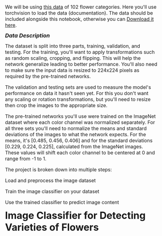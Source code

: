 <font size="3"> We will be using <a href="http://www.robots.ox.ac.uk/~vgg/data/flowers/102/index.html">this data</a> of 102 flower categories.
Here you'll use torchvision to load the data (documentation). The data should be included alongside this notebook, otherwise you can <a href="https://s3.amazonaws.com/content.udacity-data.com/nd089/flower_data.tar.gz">Download it here</a>.
</font>


<i><b><font size="4">Data Description</i></b></font>

<font size="3">The dataset is split into three parts, training, validation, and testing. For the training, you'll want to apply transformations such as random scaling, cropping, and flipping. This will help the network generalize leading to better performance. You'll also need to make sure the input data is resized to 224x224 pixels as required by the pre-trained networks.

The validation and testing sets are used to measure the model's performance on data it hasn't seen yet. For this you don't want any scaling or rotation transformations, but you'll need to resize then crop the images to the appropriate size.

The pre-trained networks you'll use were trained on the ImageNet dataset where each color channel was normalized separately. For all three sets you'll need to normalize the means and standard deviations of the images to what the network expects. For the means, it's [0.485, 0.456, 0.406] and for the standard deviations [0.229, 0.224, 0.225], calculated from the ImageNet images. These values will shift each color channel to be centered at 0 and range from -1 to 1.


The project is broken down into multiple steps:


Load and preprocess the image dataset

Train the image classifier on your dataset

Use the trained classifier to predict image content</font>

<font size="6"><b>Image Classifier for Detecting Varieties of Flowers</b></font>
